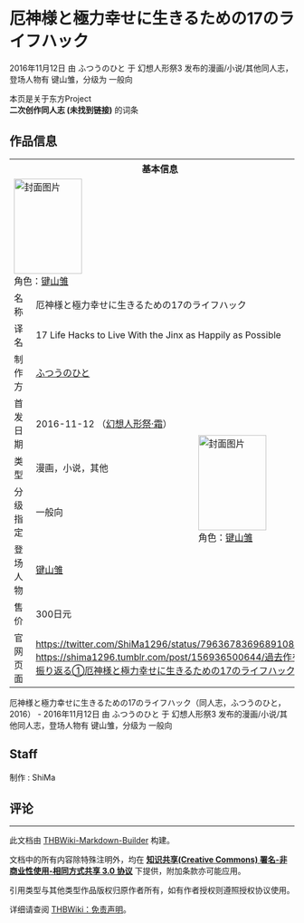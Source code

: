 # 厄神様と極力幸せに生きるための17のライフハック

<!-- source html: G:\repos\THBWiki-Markdown-Builder\THBWikiMarkdown\Temp\main\c\cb\ns0%3A%E5%8E%84%E7%A5%9E%E6%A7%98%E3%81%A8%E6%A5%B5%E5%8A%9B%E5%B9%B8%E3%81%9B%E3%81%AB%E7%94%9F%E3%81%8D%E3%82%8B%E3%81%9F%E3%82%81%E3%81%AE17%E3%81%AE%E3%83%A9%E3%82%A4%E3%83%95%E3%83%8F%E3%83%83%E3%82%AF.html -->

2016年11月12日 由 ふつうのひと 于 幻想人形祭3 发布的漫画/小说/其他同人志，登场人物有 键山雏，分级为 一般向

本页是关于东方Project  
 **二次创作同人志 (未找到链接)** 的词条
## 作品信息

<table><tbody><tr><th colspan="3">基本信息</th></tr><tr><td class="cover-artwork-mobile" colspan="2"><a href="./文件-厄神様と極力幸せに生きるための17のライフハック封面.jpg.md" class="image" title="封面图片"><img alt="封面图片" src="https://upload.thwiki.cc/thumb/a/a6/%E5%8E%84%E7%A5%9E%E6%A7%98%E3%81%A8%E6%A5%B5%E5%8A%9B%E5%B9%B8%E3%81%9B%E3%81%AB%E7%94%9F%E3%81%8D%E3%82%8B%E3%81%9F%E3%82%81%E3%81%AE17%E3%81%AE%E3%83%A9%E3%82%A4%E3%83%95%E3%83%8F%E3%83%83%E3%82%AF%E5%B0%81%E9%9D%A2.jpg/120px-%E5%8E%84%E7%A5%9E%E6%A7%98%E3%81%A8%E6%A5%B5%E5%8A%9B%E5%B9%B8%E3%81%9B%E3%81%AB%E7%94%9F%E3%81%8D%E3%82%8B%E3%81%9F%E3%82%81%E3%81%AE17%E3%81%AE%E3%83%A9%E3%82%A4%E3%83%95%E3%83%8F%E3%83%83%E3%82%AF%E5%B0%81%E9%9D%A2.jpg" decoding="async" loading="lazy" width="120" height="168" srcset="https://upload.thwiki.cc/thumb/a/a6/%E5%8E%84%E7%A5%9E%E6%A7%98%E3%81%A8%E6%A5%B5%E5%8A%9B%E5%B9%B8%E3%81%9B%E3%81%AB%E7%94%9F%E3%81%8D%E3%82%8B%E3%81%9F%E3%82%81%E3%81%AE17%E3%81%AE%E3%83%A9%E3%82%A4%E3%83%95%E3%83%8F%E3%83%83%E3%82%AF%E5%B0%81%E9%9D%A2.jpg/180px-%E5%8E%84%E7%A5%9E%E6%A7%98%E3%81%A8%E6%A5%B5%E5%8A%9B%E5%B9%B8%E3%81%9B%E3%81%AB%E7%94%9F%E3%81%8D%E3%82%8B%E3%81%9F%E3%82%81%E3%81%AE17%E3%81%AE%E3%83%A9%E3%82%A4%E3%83%95%E3%83%8F%E3%83%83%E3%82%AF%E5%B0%81%E9%9D%A2.jpg 1.5x, https://upload.thwiki.cc/thumb/a/a6/%E5%8E%84%E7%A5%9E%E6%A7%98%E3%81%A8%E6%A5%B5%E5%8A%9B%E5%B9%B8%E3%81%9B%E3%81%AB%E7%94%9F%E3%81%8D%E3%82%8B%E3%81%9F%E3%82%81%E3%81%AE17%E3%81%AE%E3%83%A9%E3%82%A4%E3%83%95%E3%83%8F%E3%83%83%E3%82%AF%E5%B0%81%E9%9D%A2.jpg/240px-%E5%8E%84%E7%A5%9E%E6%A7%98%E3%81%A8%E6%A5%B5%E5%8A%9B%E5%B9%B8%E3%81%9B%E3%81%AB%E7%94%9F%E3%81%8D%E3%82%8B%E3%81%9F%E3%82%81%E3%81%AE17%E3%81%AE%E3%83%A9%E3%82%A4%E3%83%95%E3%83%8F%E3%83%83%E3%82%AF%E5%B0%81%E9%9D%A2.jpg 2x" data-file-width="2220" data-file-height="3106"></a><div class="cover-char">角色：<a href="./键山雏.md" title="键山雏">键山雏</a></div></td>
</tr><tr><td class="label">名称</td><td colspan="2"> 厄神様と極力幸せに生きるための17のライフハック </td></tr><tr><td class="label">译名</td><td colspan="2"> 17 Life Hacks to Live With the Jinx as Happily as Possible </td></tr><tr><td class="label">制作方</td><td><a href="./ふつうのひと.md" title="ふつうのひと">ふつうのひと</a></td><td class="cover-artwork" rowspan="6" style="min-width:168px;"><a href="./文件-厄神様と極力幸せに生きるための17のライフハック封面.jpg.md" class="image" title="封面图片"><img alt="封面图片" src="https://upload.thwiki.cc/thumb/a/a6/%E5%8E%84%E7%A5%9E%E6%A7%98%E3%81%A8%E6%A5%B5%E5%8A%9B%E5%B9%B8%E3%81%9B%E3%81%AB%E7%94%9F%E3%81%8D%E3%82%8B%E3%81%9F%E3%82%81%E3%81%AE17%E3%81%AE%E3%83%A9%E3%82%A4%E3%83%95%E3%83%8F%E3%83%83%E3%82%AF%E5%B0%81%E9%9D%A2.jpg/120px-%E5%8E%84%E7%A5%9E%E6%A7%98%E3%81%A8%E6%A5%B5%E5%8A%9B%E5%B9%B8%E3%81%9B%E3%81%AB%E7%94%9F%E3%81%8D%E3%82%8B%E3%81%9F%E3%82%81%E3%81%AE17%E3%81%AE%E3%83%A9%E3%82%A4%E3%83%95%E3%83%8F%E3%83%83%E3%82%AF%E5%B0%81%E9%9D%A2.jpg" decoding="async" loading="lazy" width="120" height="168" srcset="https://upload.thwiki.cc/thumb/a/a6/%E5%8E%84%E7%A5%9E%E6%A7%98%E3%81%A8%E6%A5%B5%E5%8A%9B%E5%B9%B8%E3%81%9B%E3%81%AB%E7%94%9F%E3%81%8D%E3%82%8B%E3%81%9F%E3%82%81%E3%81%AE17%E3%81%AE%E3%83%A9%E3%82%A4%E3%83%95%E3%83%8F%E3%83%83%E3%82%AF%E5%B0%81%E9%9D%A2.jpg/180px-%E5%8E%84%E7%A5%9E%E6%A7%98%E3%81%A8%E6%A5%B5%E5%8A%9B%E5%B9%B8%E3%81%9B%E3%81%AB%E7%94%9F%E3%81%8D%E3%82%8B%E3%81%9F%E3%82%81%E3%81%AE17%E3%81%AE%E3%83%A9%E3%82%A4%E3%83%95%E3%83%8F%E3%83%83%E3%82%AF%E5%B0%81%E9%9D%A2.jpg 1.5x, https://upload.thwiki.cc/thumb/a/a6/%E5%8E%84%E7%A5%9E%E6%A7%98%E3%81%A8%E6%A5%B5%E5%8A%9B%E5%B9%B8%E3%81%9B%E3%81%AB%E7%94%9F%E3%81%8D%E3%82%8B%E3%81%9F%E3%82%81%E3%81%AE17%E3%81%AE%E3%83%A9%E3%82%A4%E3%83%95%E3%83%8F%E3%83%83%E3%82%AF%E5%B0%81%E9%9D%A2.jpg/240px-%E5%8E%84%E7%A5%9E%E6%A7%98%E3%81%A8%E6%A5%B5%E5%8A%9B%E5%B9%B8%E3%81%9B%E3%81%AB%E7%94%9F%E3%81%8D%E3%82%8B%E3%81%9F%E3%82%81%E3%81%AE17%E3%81%AE%E3%83%A9%E3%82%A4%E3%83%95%E3%83%8F%E3%83%83%E3%82%AF%E5%B0%81%E9%9D%A2.jpg 2x" data-file-width="2220" data-file-height="3106"></a><div class="cover-char">角色：<a href="./键山雏.md" title="键山雏">键山雏</a></div></td>
</tr><tr><td class="label">首发日期</td><td>2016-11-12&#160;（<a href="/展会作品列表?e=%E5%B9%BB%E6%83%B3%E4%BA%BA%E5%BD%A2%E7%A5%AD%233">幻想人形祭·霜</a>）</td></tr><tr><td class="label">类型</td><td>漫画，小说，其他</td></tr><tr><td class="label">分级指定</td><td>一般向</td></tr><tr><td class="label">登场人物</td><td><a href="./键山雏.md" title="键山雏">键山雏</a></td></tr><tr><td class="label">售价</td><td>300日元</td></tr>
<tr><td class="label">官网页面</td><td colspan="2"><a rel="nofollow" class="external free" href="https://twitter.com/ShiMa1296/status/796367836968910848">https://twitter.com/ShiMa1296/status/796367836968910848</a><br><a rel="nofollow" class="external free" href="https://shima1296.tumblr.com/post/156936500644/過去作を振り返る①厄神様と極力幸せに生きるための17のライフハック">https://shima1296.tumblr.com/post/156936500644/過去作を振り返る①厄神様と極力幸せに生きるための17のライフハック</a></td></tr></tbody></table>

厄神様と極力幸せに生きるための17のライフハック（同人志，ふつうのひと，2016） - 2016年11月12日 由 ふつうのひと 于 幻想人形祭3 发布的漫画/小说/其他同人志，登场人物有 键山雏，分级为 一般向
## Staff
制作
: ShiMa

## 评论




---

此文档由 [THBWiki-Markdown-Builder](https://github.com/Delsin-Yu/THBWiki-Markdown-Builder) 构建。

文档中的所有内容除特殊注明外，均在 [**知识共享(Creative Commons) 署名-非商业性使用-相同方式共享 3.0 协议**](https://creativecommons.org/licenses/by-sa/3.0/deed.zh-hans) 下提供，附加条款亦可能应用。

引用类型与其他类型作品版权归原作者所有，如有作者授权则遵照授权协议使用。

详细请查阅 [THBWiki：免责声明](https://thbwiki.cc/THBWiki:%E5%85%8D%E8%B4%A3%E5%A3%B0%E6%98%8E)。

